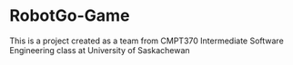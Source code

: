 # RobotGo-Game
This is a project created as a team from CMPT370 Intermediate Software Engineering class at University of Saskachewan
